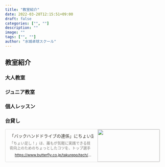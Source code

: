 ```yaml
---
title: "教室紹介"
date: 2022-03-28T12:15:51+09:00
draft: false
categories: ["", ""]
description: ""
image: ""
tags: ["", ""]
author: "水城卓球スクール"
---
```


## 教室紹介

### 大人教室

### ジュニア教室

### 個人レッスン

### 台貸し


<a rel="noopener noreferrer" href="https://www.butterfly.co.jp/takurepo/tech/detail/020713.html" style="display: block; color: inherit; text-decoration: none; flex-grow: 1; min-width: 0px;"><div class="notion-focusable" role="button" tabindex="0" style="user-select: none; transition: background 20ms ease-in 0s; cursor: pointer; width: 100%; display: flex; flex-wrap: wrap-reverse; align-items: stretch; text-align: left; overflow: hidden; border: 1px solid rgba(55, 53, 47, 0.16); border-radius: 3px; position: relative; color: inherit; fill: inherit;"><div style="flex: 4 1 180px; padding: 12px 14px 14px; overflow: hidden; text-align: left;"><div style="font-size: 14px; line-height: 20px; color: rgb(55, 53, 47); white-space: nowrap; overflow: hidden; text-overflow: ellipsis; min-height: 24px; margin-bottom: 2px;">「バックハンドドライブの連係」にちょい足し！姿勢と打球点に注目｜卓球レポート</div><div style="font-size: 12px; line-height: 16px; color: rgba(55, 53, 47, 0.65); height: 32px; overflow: hidden;">「ちょい足し！」は、誰もが気軽に実践できる技術向上のためのちょっとしたコツを、トップ選手たちが先生になってピンポイントで教えてくれる企画です。　定番料理がどこにでもある食材や調味料をほんの少し足すことでぐんとおいしくなるように、卓球もちょい足しポイントを実践すればレベルアップ間違いなし！？　今回は、ラリー戦に抜群の強さを誇る ...</div><div style="display: flex; margin-top: 6px;"><img src="/image/https%3A%2F%2Fwww.butterfly.co.jp%2Ftakurepo%2Fassets%2Fimages%2Ffavicon.ico?table=block&amp;id=3155eb2c-dbb2-46d4-a73a-faa4ea7dd646&amp;spaceId=63cb307a-aeef-4e03-9529-a409bed61342&amp;userId=18d52834-952a-41ad-a35a-b3e10ea6e878&amp;cache=v2" style="width: 16px; height: 16px; min-width: 16px; margin-right: 6px;"><div style="font-size: 12px; line-height: 16px; color: rgb(55, 53, 47); white-space: nowrap; overflow: hidden; text-overflow: ellipsis;">https://www.butterfly.co.jp/takurepo/tech/detail/020713.html</div></div></div><div style="flex: 1 1 180px; display: block; position: relative;"><div style="position: absolute; inset: 0px;"><div style="width: 100%; height: 100%;"><img src="/image/https%3A%2F%2Fwww.butterfly.co.jp%2Ftakurepo%2Ftech%2Fitem%2F2203choitaku02-00.jpg?table=block&amp;id=3155eb2c-dbb2-46d4-a73a-faa4ea7dd646&amp;spaceId=63cb307a-aeef-4e03-9529-a409bed61342&amp;width=500&amp;userId=18d52834-952a-41ad-a35a-b3e10ea6e878&amp;cache=v2" style="display: block; object-fit: cover; border-radius: 1px; width: 100%; height: 100%;"></div></div></div></div></a>
